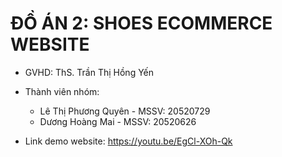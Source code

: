 # ĐỒ ÁN 2: SHOES ECOMMERCE WEBSITE  
* GVHD: ThS. Trần Thị Hồng Yến  
* Thành viên nhóm:  
  * Lê Thị Phương Quyên - MSSV: 20520729  
  * Dương Hoàng Mai - MSSV: 20520626

* Link demo website: https://youtu.be/EgCl-XOh-Qk


